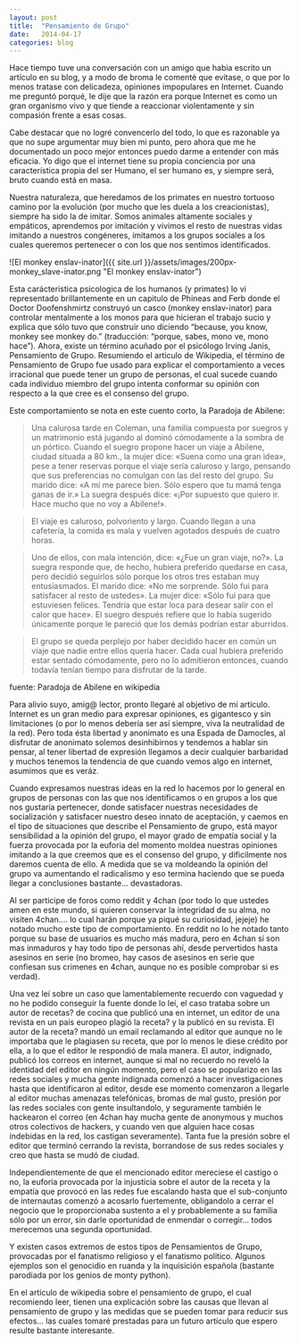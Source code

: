 ```yaml
---
layout: post
title:  "Pensamiento de Grupo"
date:   2014-04-17
categories: blog
---
```


Hace tiempo tuve una conversación con un amigo que habia escrito un artículo en su blog, y a modo de broma le comenté que evitase, o que por lo menos tratase con delicadeza, opiniones impopulares en Internet. Cuando me preguntó porqué, le dije que la razón era porque Internet es como un gran organismo vivo y que tiende a reaccionar violentamente y sin compasión frente a esas cosas.

Cabe destacar que no logré convencerlo del todo, lo que es razonable ya que no supe argumentar muy bien mi punto, pero ahora que me he documentado un poco mejor entonces puedo darme a entender con más eficacia. Yo digo que el internet tiene su propia conciencia por una característica propia del ser Humano, el ser humano es, y siempre será, bruto cuando está en masa.

Nuestra naturaleza, que heredamos de los primates en nuestro tortuoso camino por la evolución (por mucho que les duela a los creacionistas), siempre ha sido la de imitar. Somos animales altamente sociales y empáticos, aprendemos por imitación y vivimos el resto de nuestras vidas imitando a nuestros congéneres, imitamos a los grupos sociales a los cuales queremos pertenecer o con los que nos sentimos identificados.

![El monkey enslav-inator]({{ site.url }}/assets/images/200px-monkey_slave-inator.png "El monkey enslav-inator")

Esta carácteristica psicologica de los humanos (y primates) lo vi representado brillantemente en un capitulo de Phineas and Ferb donde el Doctor Doofenshmirtz construyó un casco (monkey enslav-inator) para controlar mentalmente a los monos para que hicieran el trabajo sucio y explica que sólo tuvo que construir uno diciendo “because, you know, monkey see monkey do.” (traducción: “porque, sabes, mono ve, mono hace”).
Ahora, existe un término acuñado por el psicólogo Irving Janis, Pensamiento de Grupo. Resumiendo el articulo de Wikipedia, el término de Pensamiento de Grupo fue usado para explicar el comportamiento a veces irracional que puede tener un grupo de personas, el cual sucede cuando cada individuo miembro del grupo intenta conformar su opinión con respecto a la que cree es el consenso del grupo.

Este comportamiento se nota en este cuento corto, la Paradoja de Abilene:

> Una calurosa tarde en Coleman, una familia compuesta por suegros y un matrimonio está jugando al dominó cómodamente a la sombra de un pórtico. Cuando el suegro propone hacer un viaje a Abilene, ciudad situada a 80 km., la mujer dice: «Suena como una gran idea», pese a tener reservas porque el viaje sería caluroso y largo, pensando que sus preferencias no comulgan con las del resto del grupo. Su marido dice: «A mí me parece bien. Sólo espero que tu mamá tenga ganas de ir.» La suegra después dice: «¡Por supuesto que quiero ir. Hace mucho que no voy a Abilene!».

> El viaje es caluroso, polvoriento y largo. Cuando llegan a una cafetería, la comida es mala y vuelven agotados después de cuatro horas.

> Uno de ellos, con mala intención, dice: «¿Fue un gran viaje, no?». La suegra responde que, de hecho, hubiera preferido quedarse en casa, pero decidió seguirlos sólo porque los otros tres estaban muy entusiasmados. El marido dice: «No me sorprende. Sólo fui para satisfacer al resto de ustedes». La mujer dice: «Sólo fui para que estuviesen felices. Tendría que estar loca para desear salir con el calor que hace». El suegro después refiere que lo había sugerido únicamente porque le pareció que los demás podrían estar aburridos.

> El grupo se queda perplejo por haber decidido hacer en común un viaje que nadie entre ellos quería hacer. Cada cual hubiera preferido estar sentado cómodamente, pero no lo admitieron entonces, cuando todavía tenían tiempo para disfrutar de la tarde.

fuente: Paradoja de Abilene en wikipedia

Para alivio suyo, amig@ lector, pronto llegaré al objetivo de mi artículo. Internet es un gran medio para expresar opiniones, es gigantesco y sin limitaciones (o por lo menos debería ser así siempre, viva la neutralidad de la red). Pero toda ésta libertad y anonimato es una Espada de Damocles, al disfrutar de anonimato solemos desinhibirnos y tendemos a hablar sin pensar, al tener libertad de expresión llegamos a decir cualquier barbaridad y muchos tenemos la tendencia de que cuando vemos algo en internet, asumimos que es veráz.

Cuando expresamos nuestras ideas en la red lo hacemos por lo general en grupos de personas con las que nos identificamos o en grupos a los que nos gustaría pertenecer, donde satisfacer nuestras necesidades de socialización y satisfacer nuestro deseo innato de aceptación, y caemos en el tipo de situaciones que describe el Pensamiento de grupo, está mayor sensibilidad a la opinión del grupo, el mayor grado de empatía social y la fuerza provocada por la euforia del momento moldea nuestras opiniones imitando a la que creemos que es el consenso del grupo, y dificilmente nos daremos cuenta de ello. A medida que se va moldeando la opinión del grupo va aumentando el radicalismo y eso termina haciendo que se pueda llegar a conclusiones bastante… devastadoras.

Al ser participe de foros como reddit y 4chan (por todo lo que ustedes amen en este mundo, si quieren conservar la integridad de su alma, no visiten 4chan…. lo cual harán porque ya piqué su curiosidad, jejeje) he notado mucho este tipo de comportamiento. En reddit no lo he notado tanto porque su base de usuarios es mucho más madura, pero en 4chan sí son mas inmaduros y hay todo tipo de personas ahí, desde pervertidos hasta asesinos en serie (no bromeo, hay casos de asesinos en serie que confiesan sus crimenes en 4chan, aunque no es posible comprobar si es verdad).

Una vez leí sobre un caso que lamentablemente recuerdo con vaguedad y no he podido conseguir la fuente donde lo leí, el caso trataba sobre un autor de recetas? de cocina que publicó una en internet, un editor de una revista en un país europeo plagió la receta? y la publicó en su revista. El autor de la receta? mandó un email reclamando al editor que aunque no le importaba que le plagiasen su receta, que por lo menos le diese crédito por ella, a lo que el editor le respondió de mala manera. El autor, indignado, publicó los correos en internet, aunque si mal no recuerdo no reveló la identidad del editor en ningún momento, pero el caso se popularizo en las redes sociales y mucha gente indignada comenzó a hacer investigaciones hasta que identificaron al editor, desde ese momento comenzaron a llegarle al editor muchas amenazas telefónicas, bromas de mal gusto, presión por las redes sociales con gente insultandolo, y seguramente también le hackearon el correo (en 4chan hay mucha gente de anonymous y muchos otros colectivos de hackers, y cuando ven que alguien hace cosas indebidas en la red, los castigan severamente). Tanta fue la presión sobre el editor que terminó cerrando la revista, borrandose de sus redes sociales y creo que hasta se mudó de ciudad.

Independientemente de que el mencionado editor mereciese el castigo o no, la euforia provocada por la injusticia sobre el autor de la receta y la empatía que provocó en las redes fue escalando hasta que el sub-conjunto de internautas comenzó a acosarlo fuertemente, obligandolo a cerrar el negocio que le proporcionaba sustento a el y probablemente a su familia sólo por un error, sin darle oportunidad de enmendar o corregir… todos merecemos una segunda oportunidad.

Y existen casos extremos de estos tipos de Pensamientos de Grupo, provocadas por el fanatismo religioso y el fanatismo politico. Algunos ejemplos son el genocidio en ruanda y la inquisición española (bastante parodiada por los genios de monty python).

En el artículo de wikipedia sobre el pensamiento de grupo, el cual recomiendo leer, tienen una explicación sobre las causas que llevan al pensamiento de grupo y las medidas que se pueden tomar para reducir sus efectos… las cuales tomaré prestadas para un futuro artículo que espero resulte bastante interesante.